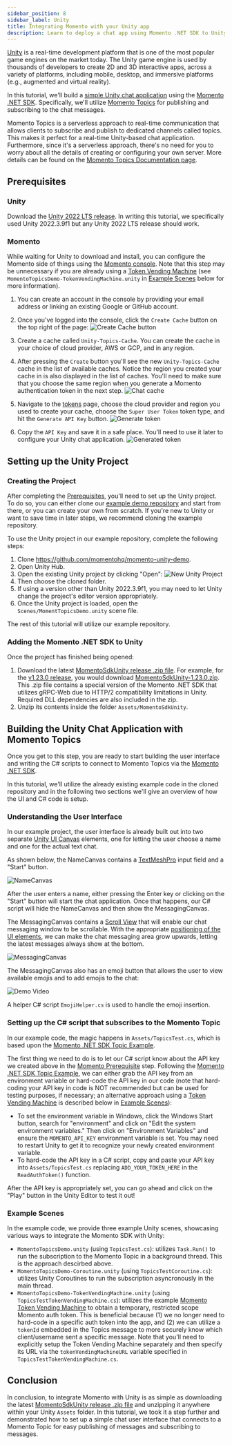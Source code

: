 ```yaml
---
sidebar_position: 8
sidebar_label: Unity
title: Integrating Momento with your Unity app
description: Learn to deploy a chat app using Momento .NET SDK to Unity.
---
```


[Unity](https://unity.com/) is a real-time development platform that is one of the most popular game engines on the market today. The Unity game engine is used by thousands of developers to create 2D and 3D interactive apps, across a variety of platforms, including mobile, desktop, and immersive platforms (e.g., augmented and virtual reality).

In this tutorial, we'll build a [simple Unity chat application](https://github.com/momentohq/momento-unity-demo) using the [Momento .NET SDK](https://github.com/momentohq/client-sdk-dotnet). Specifically, we'll utilize [Momento Topics](https://docs.momentohq.com/topics) for publishing and subscribing to the chat messages. 

Momento Topics is a serverless approach to real-time communication that allows clients to subscribe and publish to dedicated channels called topics. This makes it perfect for a real-time Unity-based chat application. Furthermore, since it's a serverless approach, there's no need for you to worry about all the details of creating or configuring your own server. More details can be found on the [Momento Topics Documentation page](https://docs.momentohq.com/topics).

## Prerequisites

### Unity
Download the [Unity 2022 LTS release](https://unity.com/releases/lts). In writing this tutorial, we specifically used Unity 2022.3.9f1 but any Unity 2022 LTS release should work.

### Momento
While waiting for Unity to download and install, you can configure the Momento side of things using the [Momento console](https://console.gomomento.com). Note that this step may be unnecessary if you are already using a [Token Vending Machine](https://github.com/momentohq/client-sdk-javascript/tree/main/examples/nodejs/token-vending-machine) (see `MomentoTopicsDemo-TokenVendingMachine.unity` in [Example Scenes](#example-scenes) below for more information).

1. You can create an account in the console by providing your email address or linking an existing Google or GitHub account. 
2. Once you've logged into the console, click the `Create Cache` button on the top right of the page:
![Create Cache button](/img/console-create-cache.png)

3. Create a cache called `Unity-Topics-Cache`. You can create the cache in your choice of cloud provider, AWS or GCP, and in any region.

4. After pressing the `Create` button you'll see the new `Unity-Topics-Cache` cache in the list of available caches. Notice the region you created your cache in is also displayed in the list of caches. You'll need to make sure that you choose the same region when you generate a Momento authentication token in the next step.
![Chat cache](/img/unity/Unity-Topics-Cache.png)

5. Navigate to the [tokens](https://console.gomomento.com/tokens) page, choose the cloud provider and region you used to create your cache, choose the `Super User Token` token type, and hit the `Generate API Key` button.
![Generate token](/img/console-generate-api-key.png)

6. Copy the `API Key` and save it in a safe place. You'll need to use it later to configure your Unity chat application.
![Generated token](/img/console-api-key-result.png)

## Setting up the Unity Project

### Creating the Project
After completing the [Prerequisites](#prerequisites), you'll need to set up the Unity project. To do so, you can either clone our [example demo repository](https://github.com/momentohq/momento-unity-demo) and start from there, or you can create your own from scratch. If you're new to Unity or want to save time in later steps, we recommend cloning the example repository. 

To use the Unity project in our example repository, complete the following steps:
1. Clone https://github.com/momentohq/momento-unity-demo.
2. Open Unity Hub.
3. Open the existing Unity project by clicking "Open":
![New Unity Project](/img/unity/hub-new-project.png)
4. Then choose the cloned folder.
5. If using a version other than Unity 2022.3.9f1, you may need to let Unity change the project's editor version appropriately.
6. Once the Unity project is loaded, open the `Scenes/MomentTopicsDemo.unity` scene file.

The rest of this tutorial will utilize our example repository.

### Adding the Momento .NET SDK to Unity
Once the project has finished being opened:
1. Download the latest [MomentoSdkUnity release .zip file](https://github.com/momentohq/client-sdk-dotnet/releases). For example, for the [v1.23.0 release](https://github.com/momentohq/client-sdk-dotnet/releases/tag/v1.23.0), you would download [MomentoSdkUnity-1.23.0.zip](https://github.com/momentohq/client-sdk-dotnet/releases/download/v1.23.0/MomentoSdkUnity-1.23.0.zip). This .zip file contains a special version of the Momento .NET SDK that utilizes gRPC-Web due to HTTP/2 compatibility limitations in Unity. Required DLL dependencies are also included in the zip. 
4. Unzip its contents inside the folder `Assets/MomentoSdkUnity`. 

## Building the Unity Chat Application with Momento Topics
Once you get to this step, you are ready to start building the user interface and writing the C# scripts to connect to Momento Topics via the [Momento .NET SDK](https://docs.momentohq.com/cache/develop/sdks/dotnet). 

In this tutorial, we'll utilize the already existing example code in the cloned repository and in the following two sections we'll give an overview of how the UI and C# code is setup.

### Understanding the User Interface
In our example project, the user interface is already built out into two separate [Unity UI Canvas](https://docs.unity3d.com/Packages/com.unity.ugui@1.0/manual/UICanvas.html) elements, one for letting the user choose a name and one for the actual text chat.

As shown below, the NameCanvas contains a [TextMeshPro](https://docs.unity3d.com/Packages/com.unity.textmeshpro@3.0/) input field and a "Start" button. 

![NameCanvas](/img/unity/NameCanvas.png)

After the user enters a name, either pressing the Enter key or clicking on the "Start" button will start the chat application. Once that happens, our C# script will hide the NameCanvas and then show the MessagingCanvas. 

The MessagingCanvas contains a [Scroll View](https://docs.unity3d.com/Packages/com.unity.ugui@1.0/manual/UIInteractionComponents.html#scroll-rect-scroll-view) that will enable our chat messaging window to be scrollable. With the appropriate [positioning of the UI elements](https://docs.unity3d.com/Packages/com.unity.ugui@1.0/manual/UIBasicLayout.html), we can make the chat messaging area grow upwards, letting the latest messages always show at the bottom.

![MessagingCanvas](/img/unity/MessagingCanvas.png)

The MessagingCanvas also has an emoji button that allows the user to view available emojis and to add emojis to the chat:

![Demo Video](/img/unity/emojis.png)

A helper C# script `EmojiHelper.cs` is used to handle the emoji insertion.

### Setting up the C# script that subscribes to the Momento Topic
In our example code, the magic happens in `Assets/TopicsTest.cs`, which is based upon the [Momento .NET SDK Topic Example](https://github.com/momentohq/client-sdk-dotnet/tree/main/examples/TopicExample).

The first thing we need to do is to let our C# script know about the API key we created above in the [Momento Prerequisite](#momento) step. Following the [Momento .NET SDK Topic Example](https://github.com/momentohq/client-sdk-dotnet/tree/main/examples/TopicExample), we can either grab the API key from an environment variable or hard-code the API key in our code (note that hard-coding your API key in code is NOT recommended but can be used for testing purposes, if necessary; an alternative approach using a [Token Vending Machine](https://github.com/momentohq/client-sdk-javascript/tree/main/examples/nodejs/token-vending-machine) is described below in [Example Scenes](#example-scenes)):
- To set the environment variable in Windows, click the Windows Start button, search for "environment" and click on "Edit the system environment variables." Then click on "Environment Variables" and ensure the `MOMENTO_API_KEY` environment variable is set. You may need to restart Unity to get it to recognize your newly created environment variable.
- To hard-code the API key in a C# script, copy and paste your API key into `Assets/TopicsTest.cs` replacing `ADD_YOUR_TOKEN_HERE` in the `ReadAuthToken()` function.

After the API key is appropriately set, you can go ahead and click on the "Play" button in the Unity Editor to test it out! 

### Example Scenes
In the example code, we provide three example Unity scenes, showcasing various ways to integrate the Momento SDK with Unity:
- `MomentoTopicsDemo.unity` (using `TopicsTest.cs`): utilizes `Task.Run()` to run the subscription to the Momento Topic in a background thread. This is the approach descirbed above.
- `MomentoTopicsDemo-Coroutine.unity` (using `TopicsTestCoroutine.cs`): utilizes Unity Coroutines to run the subscription asyncronously in the main thread.
- `MomentoTopicsDemo-TokenVendingMachine.unity` (using `TopicsTestTokenVendingMachine.cs`): utilizes the example [Momento Token Vending Machine](https://github.com/momentohq/client-sdk-javascript/tree/main/examples/nodejs/token-vending-machine) to obtain a temporary, restricted scope Momento auth token. This is beneficial because (1) we no longer need to hard-code in a specific auth token into the app, and (2) we can utilize a `tokenId` embedded in the Topics message to more securely know which client/username sent a specific message. Note that you'll need to explicitly setup the Token Vending Machine separately and then specify its URL via the `tokenVendingMachineURL` variable specified in `TopicsTestTokenVendingMachine.cs`.

## Conclusion

In conclusion, to integrate Momento with Unity is as simple as downloading the latest [MomentoSdkUnity release .zip file](https://github.com/momentohq/client-sdk-dotnet/releases) and unzipping it anywhere within your Unity `Assets` folder. In this tutorial, we took it a step further and demonstrated how to set up a simple chat user interface that connects to a Momento Topic for easy publishing of messages and subscribing to messages. 
